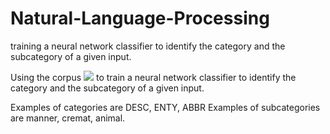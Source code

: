 # Natural-Language-Processing
training a neural network classifier to identify the category and the subcategory of a given input.

Using the corpus
![](http://cogcomp.cs.illinois.edu/Data/QA/QC/train_5500.label)
 to train a neural network classifier to identify the category and the subcategory of a given input.

Examples of categories are DESC, ENTY, ABBR
Examples of subcategories are manner, cremat, animal.
